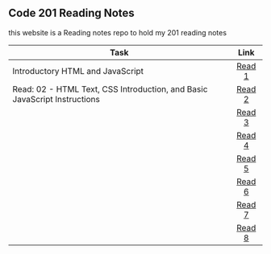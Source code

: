 ## Code 201 Reading Notes

this website is a Reading notes repo to hold my 201 reading notes 

| Task  |  Link |
|---|:-:|
| Introductory HTML and JavaScript | [Read 1](https://osamahanoun.github.io/reading-notes/class-01)  |
| Read: 02 - HTML Text, CSS Introduction, and Basic JavaScript Instructions  | [Read 2](https://osamahanoun.github.io/reading-notes/class-02) |
|   | [Read 3]() |
|   | [Read 4]() |
|   | [Read 5]() |
|   | [Read 6]() |
|   | [Read 7]()  |
|   | [Read 8]()  |
